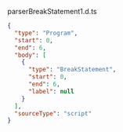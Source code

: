 parserBreakStatement1.d.ts
```json
{
  "type": "Program",
  "start": 0,
  "end": 6,
  "body": [
    {
      "type": "BreakStatement",
      "start": 0,
      "end": 6,
      "label": null
    }
  ],
  "sourceType": "script"
}
```
